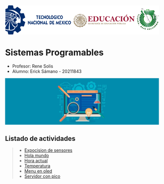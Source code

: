 ![](Imagenes/Img_Escuela.png)
# **Sistemas Programables**
* Profesor: Rene Solis
* Alumno: Erick Sámano - 20211843

![](Imagenes/ING.jpg)
## Listado de actividades
>- [Expocision de sensores](servo-motor.md)
>- [Hola mundo](Hola.md)
>- [Hora actual](Hora.md)
>- [Temperatura](Temp.md)
>- [Menu en oled](Menu.md)
>- [Servidor con pico](Web.md)